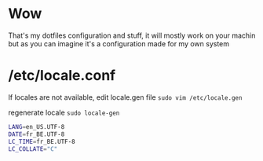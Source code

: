 # Wow

That's my dotfiles configuration and stuff, it will mostly work on your machin but as you can imagine
it's a configuration made for my own system

# /etc/locale.conf

If locales are not available, edit locale.gen file
`sudo vim /etc/locale.gen`

regenerate locale
`sudo locale-gen`

```bash
LANG=en_US.UTF-8
DATE=fr_BE.UTF-8
LC_TIME=fr_BE.UTF-8
LC_COLLATE="C"
```
